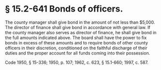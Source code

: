 # § 15.2-641 Bonds of officers.

<p>The county manager shall give bond in the amount of not less than $5,000. The director of finance shall give bond in accordance with general law. If the county manager also serves as director of finance, he shall give bond in the full amounts indicated above. The board shall have the power to fix bonds in excess of these amounts and to require bonds of other county officers in their discretion, conditioned on the faithful discharge of their duties and the proper account for all funds coming into their possession.</p><p>Code 1950, § 15-336; 1950, p. 107; 1962, c. 623, § 15.1-660; 1997, c. 587.</p>